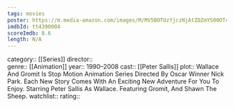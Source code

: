 ```yaml
---
tags: movies
poster: https://m.media-amazon.com/images/M/MV5BOTUzYjczNjAtZDZmYS00OTcyLWJhNjUtMDUyYWJiNGQxYWVlXkEyXkFqcGdeQXVyNzk0NTA5NQ@@._V1_SX300.jpg
imdbId: tt4390004
scoreImdb: 8.6
length: N/A
---
```


category:: [[Series]]
director::  
genre:: [[Animation]]
year:: 1990–2008
cast:: [[Peter Sallis]]
plot:: Wallace And Gromit Is Stop Motion Animation Series Directed By Oscar Winner Nick Park. Each New Story Comes With An Exciting New Adventure For You To Enjoy. Starring Peter Sallis As Wallace. Featuring Gromit, And Shawn The Sheep.
watchlist::
rating::
